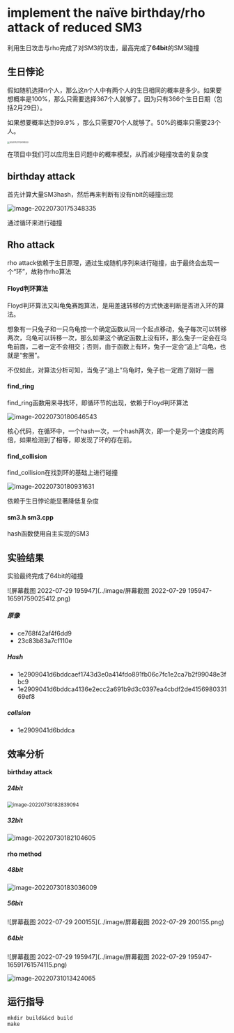 # implement the naïve birthday/rho attack of reduced SM3

利用生日攻击与rho完成了对SM3的攻击，最高完成了**64bit**的SM3碰撞



## 生日悖论

假如随机选择n个人，那么这n个人中有两个人的生日相同的概率是多少。如果要想概率是100%，那么只需要选择367个人就够了。因为只有366个生日日期（包括2月29日）。

如果想要概率达到99.9% ，那么只需要70个人就够了。50%的概率只需要23个人。


<img src="../image/20201121172618533.png" alt="20201121172618533" style="zoom:33%;" />

在项目中我们可以应用生日问题中的概率模型，从而减少碰撞攻击的复杂度



## birthday attack

首先计算大量SM3hash，然后再来判断有没有nbit的碰撞出现

![image-20220730175348335](../image/image-20220730175348335.png)

通过循环来进行碰撞

## Rho attack

rho attack依赖于生日原理，通过生成随机序列来进行碰撞，由于最终会出现一个“环”，故称作rho算法

#### Floyd判环算法

Floyd判环算法又叫龟兔赛跑算法，是用差速转移的方式快速判断是否进入环的算法。

想象有一只兔子和一只乌龟按一个确定函数从同一个起点移动，兔子每次可以转移两次，乌龟可以转移一次，那么如果这个确定函数上没有环，那么兔子一定会在乌龟前面，二者一定不会相交；否则，由于函数上有环，兔子一定会“追上”乌龟，也就是“套圈”。

不仅如此，对算法分析可知，当兔子“追上”乌龟时，兔子也一定跑了刚好一圈

#### find_ring

find_ring函数用来寻找环，即循环节的出现，依赖于Floyd判环算法

![image-20220730180646543](../image/image-20220730180646543.png)

核心代码，在循环中，一个hash一次，一个hash两次，即一个是另一个速度的两倍，如果检测到了相等，即发现了环的存在前。

#### find_collision

find_collision在找到环的基础上进行碰撞

![image-20220730180931631](../image/image-20220730180931631.png)

依赖于生日悖论能显著降低复杂度

#### sm3.h sm3.cpp

hash函数使用自主实现的SM3

## 实验结果

实验最终完成了64bit的碰撞

![屏幕截图 2022-07-29 195947](../image/屏幕截图 2022-07-29 195947-16591759025412.png)

##### 原像

- ce768f42af4f6dd9
- 23c83b83a7cf110e

##### Hash

- 1e2909041d6bddcaef1743d3e0a414fdo891fb06c7fc1e2ca7b2f99048e3fbc9
- 1e2909041d6bddca4136e2ecc2a691b9d3c0397ea4cbdf2de415698033169ef8

##### collsion

- 1e2909041d6bddca

## 效率分析

#### birthday attack

##### 24bit

<img src="../image/image-20220730182839094.png" alt="image-20220730182839094" style="zoom:80%;" />

##### 32bit

![image-20220730182104605](../image/image-20220730182104605.png)





#### rho method

##### 48bit

![image-20220730183036009](../image/image-20220730183036009.png)



##### 56bit

![屏幕截图 2022-07-29 200155](../image/屏幕截图 2022-07-29 200155.png)



##### 64bit

![屏幕截图 2022-07-29 195947](../image/屏幕截图 2022-07-29 195947-16591761574115.png)



![image-20220731013424065](../image/image-20220731013424065.png)

## 运行指导

```
mkdir build&&cd build
make
```

